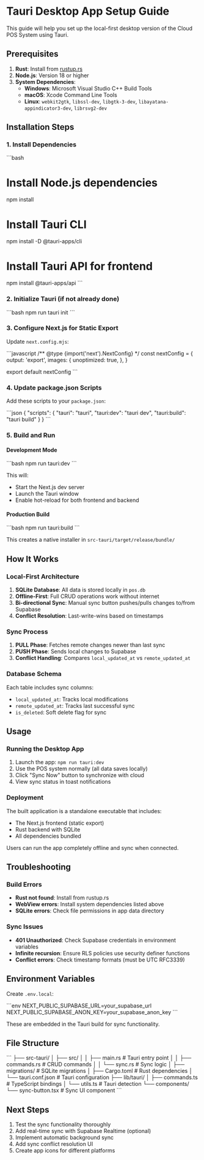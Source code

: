 # Tauri Desktop App Setup Guide

This guide will help you set up the local-first desktop version of the Cloud POS System using Tauri.

## Prerequisites

1. **Rust**: Install from [rustup.rs](https://rustup.rs/)
2. **Node.js**: Version 18 or higher
3. **System Dependencies**:
   - **Windows**: Microsoft Visual Studio C++ Build Tools
   - **macOS**: Xcode Command Line Tools
   - **Linux**: `webkit2gtk`, `libssl-dev`, `libgtk-3-dev`, `libayatana-appindicator3-dev`, `librsvg2-dev`

## Installation Steps

### 1. Install Dependencies

\`\`\`bash
# Install Node.js dependencies
npm install

# Install Tauri CLI
npm install -D @tauri-apps/cli

# Install Tauri API for frontend
npm install @tauri-apps/api
\`\`\`

### 2. Initialize Tauri (if not already done)

\`\`\`bash
npm run tauri init
\`\`\`

### 3. Configure Next.js for Static Export

Update `next.config.mjs`:

\`\`\`javascript
/** @type {import('next').NextConfig} */
const nextConfig = {
  output: 'export',
  images: {
    unoptimized: true,
  },
}

export default nextConfig
\`\`\`

### 4. Update package.json Scripts

Add these scripts to your `package.json`:

\`\`\`json
{
  "scripts": {
    "tauri": "tauri",
    "tauri:dev": "tauri dev",
    "tauri:build": "tauri build"
  }
}
\`\`\`

### 5. Build and Run

#### Development Mode

\`\`\`bash
npm run tauri:dev
\`\`\`

This will:
- Start the Next.js dev server
- Launch the Tauri window
- Enable hot-reload for both frontend and backend

#### Production Build

\`\`\`bash
npm run tauri:build
\`\`\`

This creates a native installer in `src-tauri/target/release/bundle/`

## How It Works

### Local-First Architecture

1. **SQLite Database**: All data is stored locally in `pos.db`
2. **Offline-First**: Full CRUD operations work without internet
3. **Bi-directional Sync**: Manual sync button pushes/pulls changes to/from Supabase
4. **Conflict Resolution**: Last-write-wins based on timestamps

### Sync Process

1. **PULL Phase**: Fetches remote changes newer than last sync
2. **PUSH Phase**: Sends local changes to Supabase
3. **Conflict Handling**: Compares `local_updated_at` vs `remote_updated_at`

### Database Schema

Each table includes sync columns:
- `local_updated_at`: Tracks local modifications
- `remote_updated_at`: Tracks last successful sync
- `is_deleted`: Soft delete flag for sync

## Usage

### Running the Desktop App

1. Launch the app: `npm run tauri:dev`
2. Use the POS system normally (all data saves locally)
3. Click "Sync Now" button to synchronize with cloud
4. View sync status in toast notifications

### Deployment

The built application is a standalone executable that includes:
- The Next.js frontend (static export)
- Rust backend with SQLite
- All dependencies bundled

Users can run the app completely offline and sync when connected.

## Troubleshooting

### Build Errors

- **Rust not found**: Install from rustup.rs
- **WebView errors**: Install system dependencies listed above
- **SQLite errors**: Check file permissions in app data directory

### Sync Issues

- **401 Unauthorized**: Check Supabase credentials in environment variables
- **Infinite recursion**: Ensure RLS policies use security definer functions
- **Conflict errors**: Check timestamp formats (must be UTC RFC3339)

## Environment Variables

Create `.env.local`:

\`\`\`env
NEXT_PUBLIC_SUPABASE_URL=your_supabase_url
NEXT_PUBLIC_SUPABASE_ANON_KEY=your_supabase_anon_key
\`\`\`

These are embedded in the Tauri build for sync functionality.

## File Structure

\`\`\`
├── src-tauri/
│   ├── src/
│   │   ├── main.rs          # Tauri entry point
│   │   ├── commands.rs      # CRUD commands
│   │   └── sync.rs          # Sync logic
│   ├── migrations/          # SQLite migrations
│   ├── Cargo.toml          # Rust dependencies
│   └── tauri.conf.json     # Tauri configuration
├── lib/tauri/
│   ├── commands.ts         # TypeScript bindings
│   └── utils.ts            # Tauri detection
└── components/
    └── sync-button.tsx     # Sync UI component
\`\`\`

## Next Steps

1. Test the sync functionality thoroughly
2. Add real-time sync with Supabase Realtime (optional)
3. Implement automatic background sync
4. Add sync conflict resolution UI
5. Create app icons for different platforms
